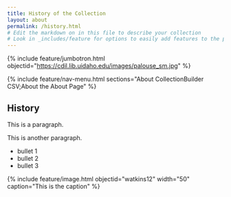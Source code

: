 ```yaml
---
title: History of the Collection
layout: about
permalink: /history.html
# Edit the markdown on in this file to describe your collection
# Look in _includes/feature for options to easily add features to the page
---
```


{% include feature/jumbotron.html objectid="https://cdil.lib.uidaho.edu/images/palouse_sm.jpg" %} 

{% include feature/nav-menu.html sections="About CollectionBuilder CSV;About the About Page" %}

## History

This is a paragraph.

This is another paragraph.

- bullet 1
- bullet 2
- bullet 3

{% include feature/image.html objectid="watkins12" width="50" caption="This is the caption" %}
